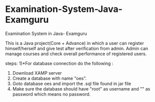 # Examination-System-Java-Examguru
Examination System in Java- Examguru

This is a Java project(Core + Advance) in which a user can register himself/herself and give test after verification from admin. Admin can manage courses and check overall performance of registered users. 

steps:
1)*For database connection do the following : 
  1. Download XAMP server
  2. Create a database with name "oes".
  3. Goto database oes and import the .sql file found in jar file
  4. Make sure the database should have "root" as username and "" as password which means no password.
